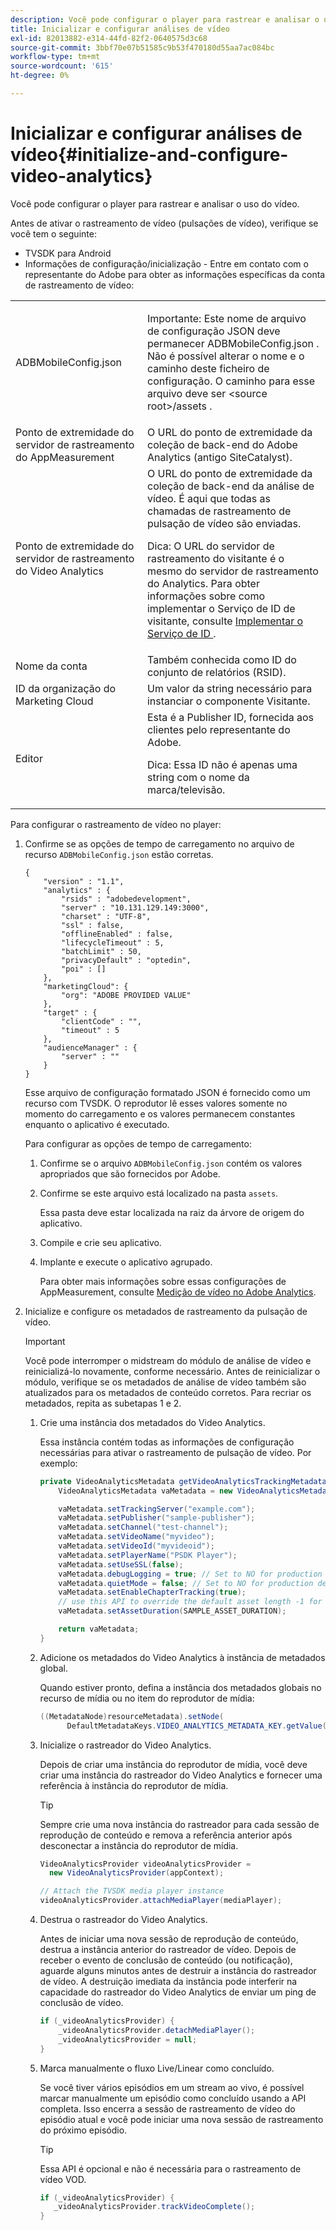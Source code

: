 ```yaml
---
description: Você pode configurar o player para rastrear e analisar o uso do vídeo.
title: Inicializar e configurar análises de vídeo
exl-id: 82013882-e314-44fd-82f2-0640575d3c68
source-git-commit: 3bbf70e07b51585c9b53f470180d55aa7ac084bc
workflow-type: tm+mt
source-wordcount: '615'
ht-degree: 0%

---
```


# Inicializar e configurar análises de vídeo{#initialize-and-configure-video-analytics}

Você pode configurar o player para rastrear e analisar o uso do vídeo.

Antes de ativar o rastreamento de vídeo (pulsações de vídeo), verifique se você tem o seguinte:

* TVSDK para Android
* Informações de configuração/inicialização - Entre em contato com o representante do Adobe para obter as informações específicas da conta de rastreamento de vídeo:

<table id="table_3565328ABBEE4605A92EAE1ADE5D6F84"> 
 <tbody> 
  <tr> 
   <td colname="col1"> <span class="filepath"> ADBMobileConfig.json  </span> </td> 
   <td colname="col2"> <p>Importante:  Este nome de arquivo de configuração JSON deve permanecer <span class="codeph"> ADBMobileConfig.json </span>. Não é possível alterar o nome e o caminho deste ficheiro de configuração. O caminho para esse arquivo deve ser <span class="codeph"> &lt;source root&gt;/assets </span>. </p> </td> 
  </tr> 
  <tr> 
   <td colname="col1"> Ponto de extremidade do servidor de rastreamento do AppMeasurement </td> 
   <td colname="col2"> O URL do ponto de extremidade da coleção de back-end do Adobe Analytics (antigo SiteCatalyst). </td> 
  </tr> 
  <tr> 
   <td colname="col1"> Ponto de extremidade do servidor de rastreamento do Video Analytics </td> 
   <td colname="col2"> O URL do ponto de extremidade da coleção de back-end da análise de vídeo. É aqui que todas as chamadas de rastreamento de pulsação de vídeo são enviadas. <p>Dica:  O URL do servidor de rastreamento do visitante é o mesmo do servidor de rastreamento do Analytics. Para obter informações sobre como implementar o Serviço de ID de visitante, consulte <a href="https://experienceleague.adobe.com/docs/id-service/using/implementation/setup-target.html?lang=en" format="html" scope="external"> Implementar o Serviço de ID </a>. </p> </td> 
  </tr> 
  <tr> 
   <td colname="col1"> Nome da conta </td> 
   <td colname="col2"> Também conhecida como ID do conjunto de relatórios (RSID). </td> 
  </tr> 
  <tr> 
   <td colname="col1"> ID da organização do Marketing Cloud </td> 
   <td colname="col2"> Um valor da string necessário para instanciar o componente Visitante. </td> 
  </tr> 
  <tr> 
   <td colname="col1"> Editor </td> 
   <td colname="col2"> Esta é a Publisher ID, fornecida aos clientes pelo representante do Adobe. <p>Dica:  Essa ID não é apenas uma string com o nome da marca/televisão. </p> </td> 
  </tr> 
 </tbody> 
</table>

Para configurar o rastreamento de vídeo no player:

1. Confirme se as opções de tempo de carregamento no arquivo de recurso `ADBMobileConfig.json` estão corretas.

   ```
   { 
       "version" : "1.1", 
       "analytics" : { 
           "rsids" : "adobedevelopment", 
           "server" : "10.131.129.149:3000", 
           "charset" : "UTF-8", 
           "ssl" : false, 
           "offlineEnabled" : false, 
           "lifecycleTimeout" : 5, 
           "batchLimit" : 50, 
           "privacyDefault" : "optedin", 
           "poi" : [] 
       }, 
       "marketingCloud": { 
           "org": "ADOBE PROVIDED VALUE"  
       }, 
       "target" : { 
           "clientCode" : "", 
           "timeout" : 5 
       }, 
       "audienceManager" : { 
           "server" : "" 
       } 
   }
   ```

   Esse arquivo de configuração formatado JSON é fornecido como um recurso com TVSDK. O reprodutor lê esses valores somente no momento do carregamento e os valores permanecem constantes enquanto o aplicativo é executado.

   Para configurar as opções de tempo de carregamento:

   1. Confirme se o arquivo `ADBMobileConfig.json` contém os valores apropriados que são fornecidos por Adobe.
   1. Confirme se este arquivo está localizado na pasta `assets`.

      Essa pasta deve estar localizada na raiz da árvore de origem do aplicativo.
   1. Compile e crie seu aplicativo.
   1. Implante e execute o aplicativo agrupado.

      Para obter mais informações sobre essas configurações de AppMeasurement, consulte [Medição de vídeo no Adobe Analytics](https://experienceleague.adobe.com/docs/media-analytics/using/media-overview.html?lang=en).
1. Inicialize e configure os metadados de rastreamento da pulsação de vídeo.

   >[!IMPORTANT]
   >
   >Você pode interromper o midstream do módulo de análise de vídeo e reinicializá-lo novamente, conforme necessário. Antes de reinicializar o módulo, verifique se os metadados de análise de vídeo também são atualizados para os metadados de conteúdo corretos. Para recriar os metadados, repita as subetapas 1 e 2.

   1. Crie uma instância dos metadados do Video Analytics.

      Essa instância contém todas as informações de configuração necessárias para ativar o rastreamento de pulsação de vídeo. Por exemplo:

      ```java
      private VideoAnalyticsMetadata getVideoAnalyticsTrackingMetadata() { 
          VideoAnalyticsMetadata vaMetadata = new VideoAnalyticsMetadata(); 
      
          vaMetadata.setTrackingServer("example.com"); 
          vaMetadata.setPublisher("sample-publisher"); 
          vaMetadata.setChannel("test-channel"); 
          vaMetadata.setVideoName("myvideo"); 
          vaMetadata.setVideoId("myvideoid"); 
          vaMetadata.setPlayerName("PSDK Player"); 
          vaMetadata.setUseSSL(false); 
          vaMetadata.debugLogging = true; // Set to NO for production deployment. 
          vaMetadata.quietMode = false; // Set to NO for production deployment. 
          vaMetadata.setEnableChapterTracking(true); 
          // use this API to override the default asset length -1 for live streams 
          vaMetadata.setAssetDuration(SAMPLE_ASSET_DURATION); 
      
          return vaMetadata; 
      }
      ```

   1. Adicione os metadados do Video Analytics à instância de metadados global.

      Quando estiver pronto, defina a instância dos metadados globais no recurso de mídia ou no item do reprodutor de mídia:

      ```java
      ((MetadataNode)resourceMetadata).setNode( 
            DefaultMetadataKeys.VIDEO_ANALYTICS_METADATA_KEY.getValue(), vaMetadata);
      ```

   1. Inicialize o rastreador do Video Analytics.

      Depois de criar uma instância do reprodutor de mídia, você deve criar uma instância do rastreador do Video Analytics e fornecer uma referência à instância do reprodutor de mídia.

      >[!TIP]
      >
      >Sempre crie uma nova instância do rastreador para cada sessão de reprodução de conteúdo e remova a referência anterior após desconectar a instância do reprodutor de mídia.

      ```java
      VideoAnalyticsProvider videoAnalyticsProvider =  
        new VideoAnalyticsProvider(appContext); 
      
      // Attach the TVSDK media player instance 
      videoAnalyticsProvider.attachMediaPlayer(mediaPlayer); 
      ```

   1. Destrua o rastreador do Video Analytics.

      Antes de iniciar uma nova sessão de reprodução de conteúdo, destrua a instância anterior do rastreador de vídeo. Depois de receber o evento de conclusão de conteúdo (ou notificação), aguarde alguns minutos antes de destruir a instância do rastreador de vídeo. A destruição imediata da instância pode interferir na capacidade do rastreador do Video Analytics de enviar um ping de conclusão de vídeo.

      ```java
      if (_videoAnalyticsProvider) { 
          _videoAnalyticsProvider.detachMediaPlayer(); 
          _videoAnalyticsProvider = null; 
      }
      ```

   1. Marca manualmente o fluxo Live/Linear como concluído.

      Se você tiver vários episódios em um stream ao vivo, é possível marcar manualmente um episódio como concluído usando a API completa. Isso encerra a sessão de rastreamento de vídeo do episódio atual e você pode iniciar uma nova sessão de rastreamento do próximo episódio.

      >[!TIP]
      >
      >Essa API é opcional e não é necessária para o rastreamento de vídeo VOD.

      ```java
      if (_videoAnalyticsProvider) { 
         _videoAnalyticsProvider.trackVideoComplete();    
      }
      ```
